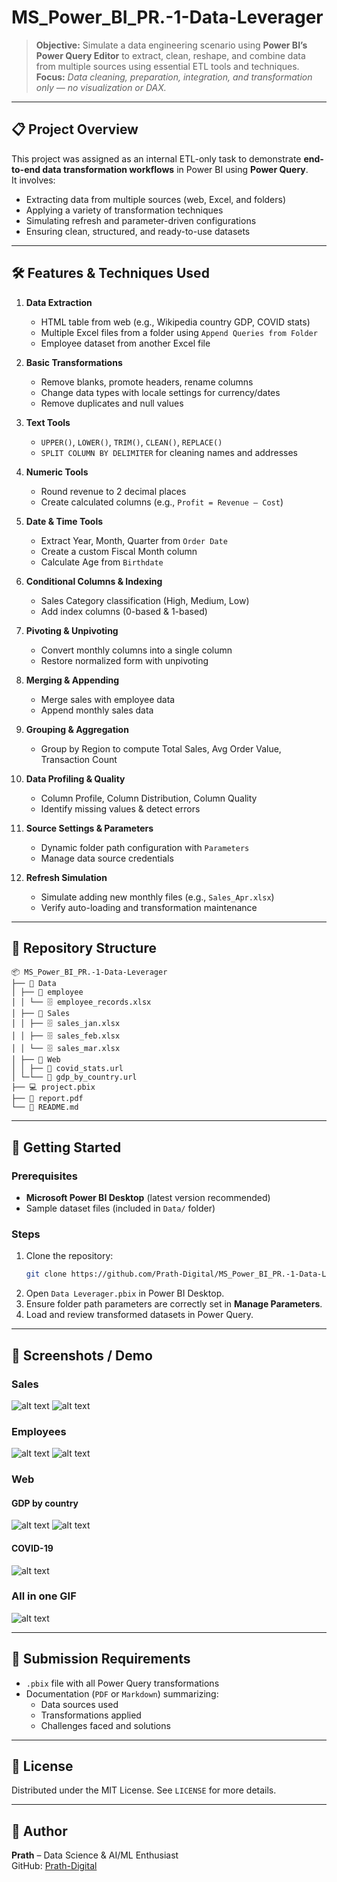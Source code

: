 # MS_Power_BI_PR.-1-Data-Leverager

> **Objective:** Simulate a data engineering scenario using **Power BI’s Power Query Editor** to extract, clean, reshape, and combine data from multiple sources using essential ETL tools and techniques.  
> **Focus:** *Data cleaning, preparation, integration, and transformation only — no visualization or DAX.*

---

## 📋 Project Overview
This project was assigned as an internal ETL-only task to demonstrate **end-to-end data transformation workflows** in Power BI using **Power Query**.  
It involves:
- Extracting data from multiple sources (web, Excel, and folders)
- Applying a variety of transformation techniques
- Simulating refresh and parameter-driven configurations
- Ensuring clean, structured, and ready-to-use datasets

---

## 🛠 Features & Techniques Used
1. **Data Extraction**
   - HTML table from web (e.g., Wikipedia country GDP, COVID stats)
   - Multiple Excel files from a folder using `Append Queries from Folder`
   - Employee dataset from another Excel file

2. **Basic Transformations**
   - Remove blanks, promote headers, rename columns
   - Change data types with locale settings for currency/dates
   - Remove duplicates and null values

3. **Text Tools**
   - `UPPER()`, `LOWER()`, `TRIM()`, `CLEAN()`, `REPLACE()`
   - `SPLIT COLUMN BY DELIMITER` for cleaning names and addresses

4. **Numeric Tools**
   - Round revenue to 2 decimal places
   - Create calculated columns (e.g., `Profit = Revenue – Cost`)

5. **Date & Time Tools**
   - Extract Year, Month, Quarter from `Order Date`
   - Create a custom Fiscal Month column
   - Calculate Age from `Birthdate`

6. **Conditional Columns & Indexing**
   - Sales Category classification (High, Medium, Low)
   - Add index columns (0-based & 1-based)

7. **Pivoting & Unpivoting**
   - Convert monthly columns into a single column
   - Restore normalized form with unpivoting

8. **Merging & Appending**
   - Merge sales with employee data
   - Append monthly sales data

9. **Grouping & Aggregation**
   - Group by Region to compute Total Sales, Avg Order Value, Transaction Count

10. **Data Profiling & Quality**
    - Column Profile, Column Distribution, Column Quality
    - Identify missing values & detect errors

11. **Source Settings & Parameters**
    - Dynamic folder path configuration with `Parameters`
    - Manage data source credentials

12. **Refresh Simulation**
    - Simulate adding new monthly files (e.g., `Sales_Apr.xlsx`)
    - Verify auto-loading and transformation maintenance

---

## 📂 Repository Structure
```
📦 MS_Power_BI_PR.-1-Data-Leverager
├── 📂 Data
│ ├── 📂 employee
│ │ └── 🗄️ employee_records.xlsx
│ ├── 📂 Sales
│ │ ├── 🗄️ sales_jan.xlsx
│ │ ├── 🗄️ sales_feb.xlsx
│ │ └── 🗄️ sales_mar.xlsx
│ ├── 📂 Web
│ │ ├── 🔗 covid_stats.url
│ └─└── 🔗 gdp_by_country.url
├── 💻 project.pbix
├── 📄 report.pdf
└── 📜 README.md
```

---

## 🚀 Getting Started
### Prerequisites
- **Microsoft Power BI Desktop** (latest version recommended)
- Sample dataset files (included in `Data/` folder)

### Steps
1. Clone the repository:
   ```bash
   git clone https://github.com/Prath-Digital/MS_Power_BI_PR.-1-Data-Leverager.git
   ```
2. Open `Data Leverager.pbix` in Power BI Desktop.
3. Ensure folder path parameters are correctly set in **Manage Parameters**.
4. Load and review transformed datasets in Power Query.

---

## 📸 Screenshots / Demo

### Sales
![alt text](./output/sales/image.png)
![alt text](./output/sales/image-1.png)

### Employees
![alt text](./output/employee/image.png)
![alt text](./output/employee/image-1.png)

### Web
#### GDP by country
![alt text](./output/Web/GPD_by_country/image.png)
![alt text](./output/Web/GPD_by_country/image-1.png)

#### COVID-19
![alt text](./output/Web/COVID/image.png)

### All in one GIF
![alt text](./output/gif/output.gif)

---

## 📄 Submission Requirements
- `.pbix` file with all Power Query transformations
- Documentation (`PDF` or `Markdown`) summarizing:
  - Data sources used
  - Transformations applied
  - Challenges faced and solutions

---

## 📜 License
Distributed under the MIT License. See `LICENSE` for more details.

---

## 👤 Author
**Prath** – Data Science & AI/ML Enthusiast  
GitHub: [Prath-Digital](https://github.com/Prath-Digital)
